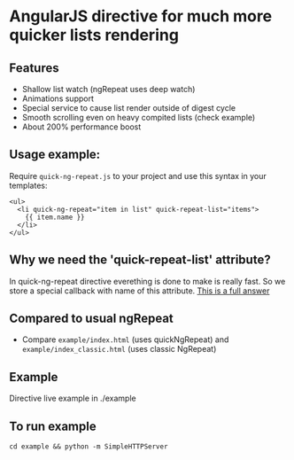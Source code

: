 # AngularJS directive for much more quicker lists rendering

## Features

* Shallow list watch (ngRepeat uses deep watch)
* Animations support
* Special service to cause list render outside of digest cycle
* Smooth scrolling even on heavy compited lists  (check example)
* About 200% performance boost

## Usage example:

Require `quick-ng-repeat.js` to your project and use this syntax in your templates:

    <ul>
      <li quick-ng-repeat="item in list" quick-repeat-list="items">
        {{ item.name }}
      </li>
    </ul>
    
## Why we need the 'quick-repeat-list' attribute?

In quick-ng-repeat directive everething is done to make is really fast. So we store a special callback with name of this attribute. 
[This is a full answer](https://github.com/allaud/quick-ng-repeat/issues/1)

## Compared to usual ngRepeat

* Compare `example/index.html` (uses quickNgRepeat) and `example/index_classic.html` (uses classic NgRepeat)

## Example

Directive live example in ./example

## To run example
    cd example && python -m SimpleHTTPServer

